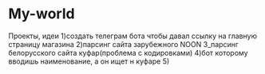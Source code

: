 # My-world
Проекты, идеи
1)создать телеграм бота чтобы давал ссылку на главную страницу магазина
2)парсинг сайта зарубежного NOON
3_парсинг белорусского сайта куфар(проблема с кодировками)
4)бот которому вводишь наименование, а он ищет н куфаре
5)
